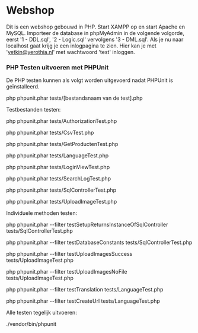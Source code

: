 # Webshop
Dit is een webshop gebouwd in PHP. Start XAMPP op en start Apache en MySQL. Importeer de database in phpMyAdmin in de volgende volgorde, eerst '1 - DDL.sql', '2 - Logic.sql' vervolgens '3 - DML.sql'. Als je nu naar localhost gaat krijg je een inlogpagina te zien. Hier kan je met 'yetkin@yerothia.nl' met wachtwoord 'test' inloggen.

### PHP Testen uitvoeren met PHPUnit
De PHP testen kunnen als volgt worden uitgevoerd nadat PHPUnit is geïnstalleerd.

php phpunit.phar tests/[bestandsnaam van de test].php

Testbestanden testen:

php phpunit.phar tests/AuthorizationTest.php

php phpunit.phar tests/CsvTest.php

php phpunit.phar tests/GetProductenTest.php

php phpunit.phar tests/LanguageTest.php

php phpunit.phar tests/LoginViewTest.php

php phpunit.phar tests/SearchLogTest.php

php phpunit.phar tests/SqlControllerTest.php

php phpunit.phar tests/UploadImageTest.php

Individuele methoden testen:

php phpunit.phar --filter testSetupReturnsInstanceOfSqlController tests/SqlControllerTest.php

php phpunit.phar --filter testDatabaseConstants tests/SqlControllerTest.php

php phpunit.phar --filter testUploadImagesSuccess tests/UploadImageTest.php

php phpunit.phar --filter testUploadImagesNoFile tests/UploadImageTest.php

php phpunit.phar --filter testTranslation tests/LanguageTest.php

php phpunit.phar --filter testCreateUrl tests/LanguageTest.php

Alle testen tegelijk uitvoeren:

./vendor/bin/phpunit
